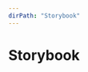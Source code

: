 ```yaml
---
dirPath: "Storybook"
---
```


# Storybook

<listAnchor :list="list"></listAnchor>

<script>
  export default {
    computed: {
      list: function () {
        return this.$page.Storybook
      }
    }
  }
</script>
